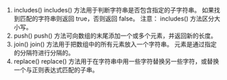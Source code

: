 1. includes()
    includes() 方法用于判断字符串是否包含指定的子字符串。
    如果找到匹配的字符串则返回 true，否则返回 false。
    注意： includes() 方法区分大小写。
2. push()
    push() 方法可向数组的末尾添加一个或多个元素，并返回新的长度。
3. join()
    join() 方法用于把数组中的所有元素放入一个字符串。
    元素是通过指定的分隔符进行分隔的。
4. replace()
    replace() 方法用于在字符串中用一些字符替换另一些字符，或替换一个与正则表达式匹配的子串。